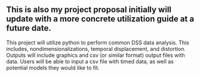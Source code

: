 ## This is also my project proposal initially will update with a more concrete utilization guide at a future date.
This project will utilize python to perform common DSS data analysis. This includes, nondimensionalizations, temporal displacement, and distortion. Outputs will include graphics and csv (or similar format) output files with data. Users will be able to input a csv file with timed data, as well as potential models they would like to fit.
